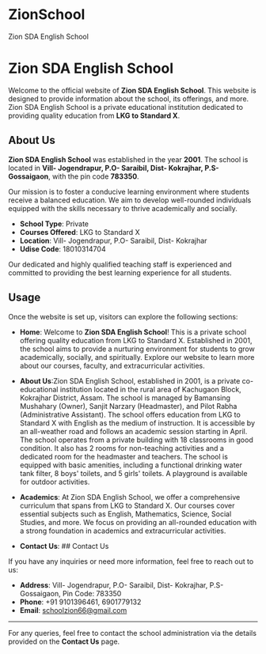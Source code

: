 # ZionSchool
Zion SDA English School
# Zion SDA English School

Welcome to the official website of **Zion SDA English School**. This website is designed to provide information about the school, its offerings, and more. Zion SDA English School is a private educational institution dedicated to providing quality education from **LKG to Standard X**. 

## About Us

**Zion SDA English School** was established in the year **2001**. The school is located in **Vill- Jogendrapur, P.O- Saraibil, Dist- Kokrajhar, P.S- Gossaigaon**, with the pin code **783350**.

Our mission is to foster a conducive learning environment where students receive a balanced education. We aim to develop well-rounded individuals equipped with the skills necessary to thrive academically and socially.

- **School Type**: Private
- **Courses Offered**: LKG to Standard X
- **Location**: Vill- Jogendrapur, P.O- Saraibil, Dist- Kokrajhar
- **Udise Code**: 18010314704

Our dedicated and highly qualified teaching staff is experienced and committed to providing the best learning experience for all students.


## Usage

Once the website is set up, visitors can explore the following sections:

- **Home**:
Welcome to **Zion SDA English School**! This is a private school offering quality education from LKG to Standard X. Established in 2001, the school aims to provide a nurturing environment for students to grow academically, socially, and spiritually. Explore our website to learn more about our courses, faculty, and extracurricular activities.

- **About Us**:Zion SDA English School, established in 2001, is a private co-educational institution located in the rural area of Kachugaon Block, Kokrajhar District, Assam. The school is managed by Bamansing Mushahary (Owner), Sanjit Narzary (Headmaster), and Pilot Rabha (Administrative Assistant).
The school offers education from LKG to Standard X with English as the medium of instruction. It is accessible by an all-weather road and follows an academic session starting in April.
The school operates from a private building with 18 classrooms in good condition. It also has 2 rooms for non-teaching activities and a dedicated room for the headmaster and teachers. The school is equipped with basic amenities, including a functional drinking water tank filter, 8 boys' toilets, and 5 girls' toilets. A playground is available for outdoor activities. 
- **Academics**: At Zion SDA English School, we offer a comprehensive curriculum that spans from LKG to Standard X. Our courses cover essential subjects such as English, Mathematics, Science, Social Studies, and more. We focus on providing an all-rounded education with a strong foundation in academics and extracurricular activities.

- **Contact Us**: ## Contact Us

If you have any inquiries or need more information, feel free to reach out to us:

- **Address**: Vill- Jogendrapur, P.O- Saraibil, Dist- Kokrajhar, P.S- Gossaigaon, Pin Code: 783350
- **Phone**: +91 9101396461, 6901779132
- **Email**: schoolzion66@gmail.com



---

For any queries, feel free to contact the school administration via the details provided on the **Contact Us** page.

